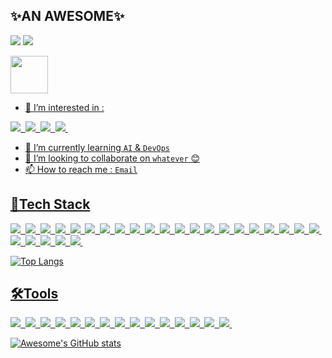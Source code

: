 <div align="left">


## ✨**AN AWESOME**✨

<img src="https://img.shields.io/badge/awesome__devnet@outlook.com-3DDC84?label=E-MAIL&style=flat-square&logo=Microsoft%20Outlook&logoColor=WHITE&color=0078D4"/>&nbsp;<a href="https://dokadev.github.io" target="_blank"><img src="https://img.shields.io/badge/https://dokadev.github.io-3DDC84?label=BLOG&style=flat-square&logo=GitHubPages&logoColor=WHITE&color=222222"/>

<img src="https://i.pinimg.com/originals/31/65/06/31650631b14710d75ab00a32fc5dca15.gif" width="60"/>

* 👀 I’m interested in :

<img src="https://img.shields.io/badge/eat();-3DDC84?style=for-the-badge&color=21C25E"/>&nbsp;
<img src="https://img.shields.io/badge/sleep();-3DDC84?style=for-the-badge&color=1A4CA1"/>&nbsp;
<img src="https://img.shields.io/badge/code();-3DDC84?style=for-the-badge&color=FFCD11"/>&nbsp;
<img src="https://img.shields.io/badge/repeat();-3DDC84?style=for-the-badge&color=FF4F8B"/>&nbsp;

* 🌱 I’m currently learning `AI` & `DevOps`
* 💞️ I’m looking to collaborate on `whatever` 😊
* 📫 How to reach me : `Email`

## 📱Tech Stack

<img src="https://img.shields.io/badge/X86__64_Assembly-3DDC84?style=flat-square&logo=Intel&logoColor=FFFFFF&color=0071C5"/>&nbsp;
<img src="https://img.shields.io/badge/GCC-3DDC84?label=GNU&style=flat-square&logo=GNU&logoColor=FFFFFF&color=A42E2B"/>&nbsp;
<img src="https://img.shields.io/badge/G++-3DDC84?label=GNU&style=flat-square&logo=GNU&logoColor=FFFFFF&color=A42E2B"/>&nbsp;
<img src="https://img.shields.io/badge/BASH-3DDC84?style=flat-square&logo=GNU%20BASH&logoColor=FFFFFF&color=343434"/>&nbsp;
<img src="https://img.shields.io/badge/MSVC-3DDC84?style=flat-square&logo=Cplusplus&logoColor=FFFFFF&color=0B556A"/>&nbsp;
<img src="https://img.shields.io/badge/C%23-3DDC84?style=flat-square&logo=C%23&logoColor=FFFFFF&color=239120"/>&nbsp;
<img src="https://img.shields.io/badge/Java-3DDC84?style=flat-square&logo=OpenJDK&logoColor=FFFFFF&color=F80000"/>&nbsp;
<img src="https://img.shields.io/badge/JavaScript-3DDC84?style=flat-square&logo=JavaScript&logoColor=232323&color=F7DF1E"/>&nbsp;
<img src="https://img.shields.io/badge/jQuery-3DDC84?style=flat-square&logo=jQuery&logoColor=232323&logoColor=FFFFFF&color=0769AD"/>&nbsp;
<img src="https://img.shields.io/badge/OpenGL-3DDC84?style=flat-square&logo=OpenGL&logoColor=FFFFFF&color=5586A4"/>&nbsp;
<img src="https://img.shields.io/badge/HTML5-3DDC84?style=flat-square&logo=HTML5&logoColor=FFFFFF&color=E34F26"/>&nbsp;
<img src="https://img.shields.io/badge/CSS-3DDC84?style=flat-square&logo=CSS3&color=1572B6"/>&nbsp;
<img src="https://img.shields.io/badge/npm-3DDC84?style=flat-square&logo=npm&logoColor=FFFFFF&color=CB3837"/>&nbsp;
<img src="https://img.shields.io/badge/PHP-3DDC84?style=flat-square&logo=PHP&logoColor=FFFFFF&color=777BB4"/>&nbsp;
<img src="https://img.shields.io/badge/TypeScript-3DDC84?style=flat-square&logo=TypeScript&logoColor=FFFFFF&color=3178C6"/>&nbsp;
<img src="https://img.shields.io/badge/React-3DDC84?style=flat-square&logo=React&logoColor=FFFFFF&color=61DAFB"/>&nbsp;
<img src="https://img.shields.io/badge/Python-3DDC84?style=flat-square&logo=Python&logoColor=FFFFFF&color=3776AB"/>&nbsp;
<img src="https://img.shields.io/badge/Spring-3DDC84?style=flat-square&logo=Spring&logoColor=FFFFFF&color=6DB33F"/>&nbsp;
<img src="https://img.shields.io/badge/OpenCV-3DDC84?style=flat-square&logo=OpenCV&logoColor=FFFFFF&color=5C3EE8"/>&nbsp;
<img src="https://img.shields.io/badge/Linux-3DDC84?style=flat-square&logo=Linux&logoColor=000000&color=FCC624"/>&nbsp;
<img src="https://img.shields.io/badge/Machintosh-3DDC84?style=flat-square&logo=macOS&logoColor=FFFFFF&color=000000"/>&nbsp;
<img src="https://img.shields.io/badge/MySQL-3DDC84?style=flat-square&logo=MySQL&logoColor=FFFFFF&color=4479A1"/>&nbsp;
<img src="https://img.shields.io/badge/MariaDB-3DDC84?style=flat-square&logo=mariadb&logoColor=FFFFFF&color=003545"/>&nbsp;
<img src="https://img.shields.io/badge/MongoDB-3DDC84?style=flat-square&logo=MongoDB&logoColor=FFFFFF&color=47A248"/>&nbsp;
<img src="https://img.shields.io/badge/UML-3DDC84?style=flat-square&logo=UML&logoColor=000000&color=FABD14"/>&nbsp;
<img src="https://img.shields.io/badge/OpenAI-3DDC84?style=flat-square&logo=OpenAI&logoColor=FFFFFF&color=412991"/>&nbsp;

![Top Langs](https://github-readme-stats.vercel.app/api/top-langs/?username=DokaDev\&layout=compact&hide_border=true&theme=tokyonight)

 ## 🛠️Tools

<img src="https://img.shields.io/badge/Git-3DDC84?style=flat-square&logo=Git&logoColor=FFFFFF&color=F05032"/>&nbsp;
<img src="https://img.shields.io/badge/GitHub-3DDC84?style=flat-square&logo=GitHub&color=000000"/>&nbsp;
<img src="https://img.shields.io/badge/Visual_Studio-3DDC84?style=flat-square&logo=Visual%20Studio&logoColor=FFFFFF&color=5C2D91"/>&nbsp;
<img src="https://img.shields.io/badge/Visual_Studio_Code-3DDC84?style=flat-square&logo=Visual%20Studio%20Code&logoColor=FFFFFF&color=007ACC"/>&nbsp;
<img src="https://img.shields.io/badge/Eclipse-3DDC84?style=flat-square&logo=Eclipse%20IDE&logoColor=FFFFFF&color=2C2255"/>&nbsp;
<img src="https://img.shields.io/badge/IntelliJ-3DDC84?style=flat-square&logo=Intellij%20IDEA&logoColor=FFFFFF&color=000000"/>&nbsp;
<img src="https://img.shields.io/badge/ReSharper-3DDC84?style=flat-square&logo=ReSharper&logoColor=FFFFFF&color=000000"/>&nbsp;
<img src="https://img.shields.io/badge/Jupyter-3DDC84?style=flat-square&logo=Jupyter&logoColor=FFFFFF&color=F37626"/>&nbsp;
<img src="https://img.shields.io/badge/Slack-3DDC84?style=flat-square&logo=Slack&color=4A154B"/>&nbsp;
<img src="https://img.shields.io/badge/Quip-3DDC84?style=flat-square&logo=Quip&logoColor=FFFFFF&color=F27557"/>&nbsp;
<img src="https://img.shields.io/badge/Notion-3DDC84?style=flat-square&logo=Notion&color=000000"/>&nbsp;
<img src="https://img.shields.io/badge/Photoshop-3DDC84?style=flat-square&logo=Adobe%20Photoshop&logoColor=FFFFFF&color=31A8FF"/>&nbsp;
<img src="https://img.shields.io/badge/After_Effects-3DDC84?style=flat-square&logo=Adobe%20After%20Effects&logoColor=FFFFFF&color=9999FF"/>&nbsp;
<img src="https://img.shields.io/badge/Premiere_Pro-3DDC84?style=flat-square&logo=Adobe%20Premiere%20Pro&logoColor=FFFFFF&color=9999FF"/>&nbsp;
<img src="https://img.shields.io/badge/Cinema4D-3DDC84?style=flat-square&logo=Cinema%204D&logoColor=FFFFFF&color=011A6A"/>&nbsp;

![Awesome's GitHub stats](https://github-readme-stats.vercel.app/api?username=DokaDev\&show_icons=true\&show=reviews,discussions_started,discussions_answered,prs_merged,prs_merged_percentage&hide_border=true&theme=tokyonight)
 
</div>
